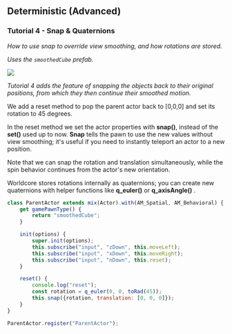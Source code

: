 ## Deterministic (Advanced)
### Tutorial 4 - Snap & Quaternions
*How to use snap to override view smoothing, and how rotations are stored.*

*Uses the `smoothedCube` prefab.*

![](images/image19.gif)

*Tutorial 4 adds the feature of snapping the objects back to their original positions, from which they then continue their smoothed motion.*

We add a reset method to pop the parent actor back to \[0,0,0\] and set its rotation to 45 degrees.

In the reset method we set the actor properties with **snap()**, instead of the **set()** used up to now.  **Snap** tells the pawn to use the new values without view smoothing; it's useful if you need to instantly teleport an actor to a new position.

Note that we can snap the rotation and translation simultaneously, while the spin behavior continues from the actor's new orientation.

Worldcore stores rotations internally as quaternions; you can create new quaternions with helper functions like **q\_euler()** or **q\_axisAngle()** .

```js
class ParentActor extends mix(Actor).with(AM_Spatial, AM_Behavioral) {
    get gamePawnType() {
        return "smoothedCube";
    }

    init(options) {
        super.init(options);
        this.subscribe("input", "zDown", this.moveLeft);
        this.subscribe("input", "xDown", this.moveRight);
        this.subscribe("input", "nDown", this.reset);
    }

    reset() {
        console.log("reset");
        const rotation = q_euler(0, 0, toRad(45));
        this.snap({rotation, translation: [0, 0, 0]});
    }
}

ParentActor.register("ParentActor");
```